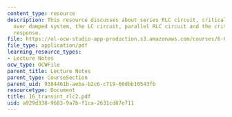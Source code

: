 ```yaml
---
content_type: resource
description: This resource discusses about series RLC circuit, critically damped system,
  over damped system, the LC circuit, parallel RLC circuit and the critically damped
  response.
file: https://ol-ocw-studio-app-production.s3.amazonaws.com/courses/6-071j-introduction-to-electronics-signals-and-measurement-spring-2006/a929d33896839a7bf1ca2631cd87e711_16_transint_rlc2.pdf
file_type: application/pdf
learning_resource_types:
- Lecture Notes
ocw_type: OCWFile
parent_title: Lecture Notes
parent_type: CourseSection
parent_uid: 9384461b-aeba-b2c6-c719-60dbb10543fb
resourcetype: Document
title: 16_transint_rlc2.pdf
uid: a929d338-9683-9a7b-f1ca-2631cd87e711
---
```

